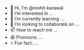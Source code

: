 - 👋 Hi, I’m @mohit-karawal
- 👀 I’m interested in ...
- 🌱 I’m currently learning ...
- 💞️ I’m looking to collaborate on ...
- 📫 How to reach me ...
- 😄 Pronouns: ...
- ⚡ Fun fact: ...

<!---
mohit-karawal/mohit-karawal is a ✨ special ✨ repository because its `README.md` (this file) appears on your GitHub profile.
You can click the Preview link to take a look at your changes.
--->

